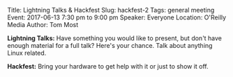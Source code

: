 Title: Lightning Talks & Hackfest
Slug: hackfest-2
Tags: general meeting
Event: 2017-06-13 7:30 pm to 9:00 pm
Speaker: Everyone
Location: O'Reilly Media
Author: Tom Most

**Lightning Talks:**
Have something you would like to present, but don't have enough material
for a full talk?  Here's your chance. Talk about anything Linux related.

**Hackfest:**
Bring your hardware to get help with it or just to show it off.
